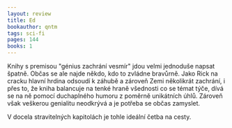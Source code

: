 ```yaml
---
layout: review
title: Ed
bookauthor: qntm
tags: sci-fi
pages: 144
books: 1
---
```


Knihy s premisou "génius zachrání vesmír" jdou velmi jednoduše napsat špatně. Občas se ale najde někdo, kdo to zvládne bravůrně. Jako Rick na cracku hlavní hrdina odsoudí k záhubě a zároveň Zemi několikrát zachrání, i přes to, že kniha balancuje na tenké hraně všednosti co se témat týče, dívá se na ně pomocí duchaplného humoru z poměrně unikátních úhlů. Zároveň však veškerou genialitu neodkrývá a je potřeba se občas zamyslet. 

V docela stravitelných kapitolách je tohle ideální četba na cesty.